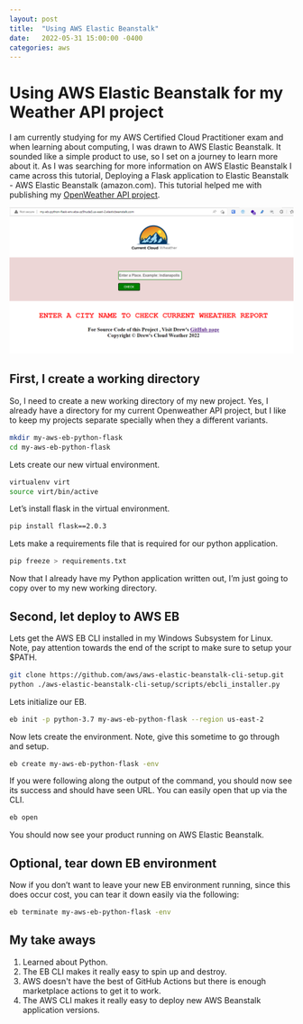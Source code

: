 ```yaml
---
layout: post
title:  "Using AWS Elastic Beanstalk"
date:   2022-05-31 15:00:00 -0400
categories: aws
---
```


# Using AWS Elastic Beanstalk for my Weather API project

I am currently studying for my AWS Certified Cloud Practitioner exam and when learning about computing, I was drawn to AWS Elastic Beanstalk. It sounded like a simple product to use, so I set on a journey to learn more about it. As I was searching for more information on AWS Elastic Beanstalk I came across this tutorial, Deploying a Flask application to Elastic Beanstalk - AWS Elastic Beanstalk (amazon.com). This tutorial helped me with publishing my [OpenWeather API project](https://davisdre.xyz/my-eb-python-flask).

![My OpenWeather API project](/assets/screenshot-1.png)

## First, I create a working directory

So, I need to create a new working directory of my new project. Yes, I already have a directory for my current Openweather API project, but I like to keep my projects separate specially when they a different variants. 

```bash
mkdir my-aws-eb-python-flask
cd my-aws-eb-python-flask
```

Lets create our new virtual environment.

```bash
virtualenv virt
source virt/bin/active
```

Let’s install flask in the virtual environment.

```bash
pip install flask==2.0.3
```

Lets make a requirements file that is required for our python application.

```bash
pip freeze > requirements.txt
```

Now that I already have my Python application written out, I’m just going to copy over to my new working directory. 

## Second, let deploy to AWS EB

Lets get the AWS EB CLI installed in my Windows Subsystem for Linux. Note, pay attention towards the end of the script to make sure to setup your $PATH.

```bash
git clone https://github.com/aws/aws-elastic-beanstalk-cli-setup.git
python ./aws-elastic-beanstalk-cli-setup/scripts/ebcli_installer.py
```

Lets initialize our EB. 

```bash
eb init -p python-3.7 my-aws-eb-python-flask --region us-east-2
```

Now lets create the environment. Note, give this sometime to go through and setup. 

```bash
eb create my-aws-eb-python-flask -env
```

If you were following along the output of the command, you should now see its success and should have seen URL. You can easily open that up via the CLI.

```bash
eb open
```

You should now see your product running on AWS Elastic Beanstalk. 

## Optional, tear down EB environment

Now if you don’t want to leave your new EB environment running, since this does occur cost, you can tear it down easily via the following:

```bash
eb terminate my-aws-eb-python-flask -env
```

## My take aways

1.	Learned about Python.
2.	The EB CLI makes it really easy to spin up and destroy.
3.	AWS doesn't have the best of GitHub Actions but there is enough marketplace actions to get it to work.
4.	The AWS CLI makes it really easy to deploy new AWS Beanstalk application versions.
 